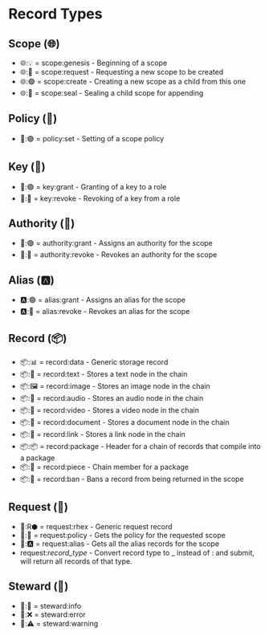 # Record Types

## Scope (🌐)

-   🌐:💡 = scope:genesis - Beginning of a scope
-   🌐:📩 = scope:request - Requesting a new scope to be created
-   🌐:🟢 = scope:create - Creating a new scope as a child from this one
-   🌐:🔴 = scope:seal - Sealing a child scope for appending

## Policy (📜)

-   📜:🟢 = policy:set - Setting of a scope policy

## Key (🔑)

-   🔑:🟢 = key:grant - Granting of a key to a role
-   🔑:🔴 = key:revoke - Revoking of a key from a role

## Authority (👑)

-   👑:🟢 = authority:grant - Assigns an authority for the scope
-   👑:🔴 = authority:revoke - Revokes an authority for the scope

## Alias (🅰️)

-   🅰️:🟢 = alias:grant - Assigns an alias for the scope
-   🅰️:🔴 = alias:revoke - Revokes an alias for the scope

## Record (📦)

-   📦:📊 = record:data - Generic storage record
-   📦:📝 = record:text - Stores a text node in the chain
-   📦:🖼️ = record:image - Stores an image node in the chain
-   📦:🎵 = record:audio - Stores an audio node in the chain
-   📦:🎥 = record:video - Stores a video node in the chain
-   📦:📄 = record:document - Stores a document node in the chain
-   📦:🔗 = record:link - Stores a link node in the chain
-   📦:📦 = record:package - Header for a chain of records that compile into a package
-   📦:🧩 = record:piece - Chain member for a package
-   📦:🚫 = record:ban - Bans a record from being returned in the scope

## Request (📩)

-   📩:R⬢ = request:rhex - Generic request record
-   📩:📜 = request:policy - Gets the policy for the requested scope
-   📩:🅰️ = request:alias - Gets all the alias records for the scope
-   request:_record_type_ - Convert record type to \_ instead of : and submit, will return all records of that type.

## Steward (💩)

-   💩:🔷 = steward:info
-   💩:❌ = steward:error
-   💩:⚠️ = steward:warning
